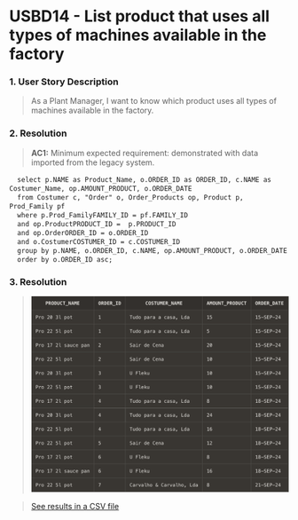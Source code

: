# USBD14 -  List product that uses all types of machines available in the factory

### 1. User Story Description

>  As a Plant Manager, I want to know which product uses all types of machines available in the factory.

### 2. Resolution
>**AC1:** Minimum expected requirement: demonstrated with data imported from the
   legacy system.

      select p.NAME as Product_Name, o.ORDER_ID as ORDER_ID, c.NAME as Costumer_Name, op.AMOUNT_PRODUCT, o.ORDER_DATE
      from Costumer c, "Order" o, Order_Products op, Product p, Prod_Family pf
      where p.Prod_FamilyFAMILY_ID = pf.FAMILY_ID
      and op.ProductPRODUCT_ID =  p.PRODUCT_ID
      and op.OrderORDER_ID = o.ORDER_ID
      and o.CostumerCOSTUMER_ID = c.COSTUMER_ID
      group by p.NAME, o.ORDER_ID, c.NAME, op.AMOUNT_PRODUCT, o.ORDER_DATE
      order by o.ORDER_ID asc;


### 3. Resolution

>![Results](img/USBD14.png)

>[See results in a CSV file](csv_result/USBD14.csv)


